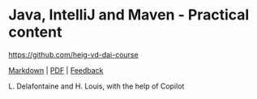 [markdown]: https://github.com/heig-vd-dai-course/heig-vd-dai-course/blob/main/03-java-intellij-and-maven/PRACTICAL_WORK.md
[pdf]: https://heig-vd-dai-course.github.io/heig-vd-dai-course/03-java-intellij-and-maven/03-java-intellij-and-maven-practical-work.pdf
[feedback]: https://github.com/orgs/heig-vd-dai-course/discussions/1

# Java, IntelliJ and Maven - Practical content

<https://github.com/heig-vd-dai-course>

[Markdown][markdown] | [PDF][pdf] | [Feedback][feedback]

L. Delafontaine and H. Louis, with the help of Copilot

